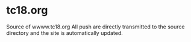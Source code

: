 # tc18.org
Source of wwww.tc18.org
All push are directly transmitted to the source directory and the site is automatically updated.
